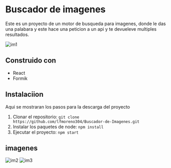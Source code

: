 # Buscador de imagenes

Este es un proyecto de un motor de busqueda para imagenes, donde le das una palabara y este hace una peticion a un api y te devueleve multiples resultados.

![im1](https://user-images.githubusercontent.com/62705077/193137435-4dd825e0-a958-4813-b056-96e4643f3c97.png)

## Construido con

* React
* Formik

## Instalaciion

Aqui se mostraran los pasos para la descarga del proyecto

1. Clonar el repositorio: 
`git clone https://github.com/lfmoreno304/Buscador-de-Imagenes.git`
1. Instalar los paquetes de node: 
`npm install`
1. Ejecutar el proyecto: 
`npm start`

## imagenes

![im2](https://user-images.githubusercontent.com/62705077/193137861-92646bcf-8da0-4e7e-90ef-4e713de044a7.png)
![im3](https://user-images.githubusercontent.com/62705077/193137988-f463e642-3e65-40fa-ba9b-b981fc97ec18.png)
